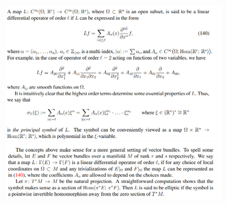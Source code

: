 ![](_attachments/Pasted%20image%2020210613131318.png)
![](_attachments/Pasted%20image%2020210613131328.png)